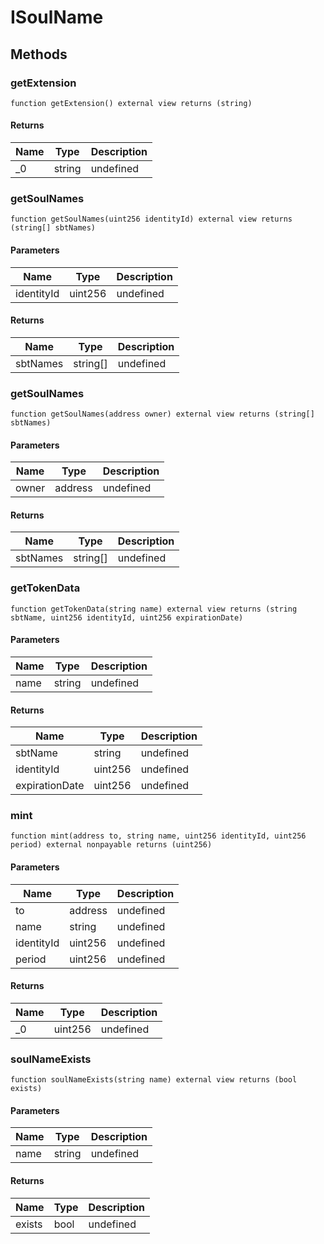 # ISoulName









## Methods

### getExtension

```solidity
function getExtension() external view returns (string)
```






#### Returns

| Name | Type | Description |
|---|---|---|
| _0 | string | undefined |

### getSoulNames

```solidity
function getSoulNames(uint256 identityId) external view returns (string[] sbtNames)
```





#### Parameters

| Name | Type | Description |
|---|---|---|
| identityId | uint256 | undefined |

#### Returns

| Name | Type | Description |
|---|---|---|
| sbtNames | string[] | undefined |

### getSoulNames

```solidity
function getSoulNames(address owner) external view returns (string[] sbtNames)
```





#### Parameters

| Name | Type | Description |
|---|---|---|
| owner | address | undefined |

#### Returns

| Name | Type | Description |
|---|---|---|
| sbtNames | string[] | undefined |

### getTokenData

```solidity
function getTokenData(string name) external view returns (string sbtName, uint256 identityId, uint256 expirationDate)
```





#### Parameters

| Name | Type | Description |
|---|---|---|
| name | string | undefined |

#### Returns

| Name | Type | Description |
|---|---|---|
| sbtName | string | undefined |
| identityId | uint256 | undefined |
| expirationDate | uint256 | undefined |

### mint

```solidity
function mint(address to, string name, uint256 identityId, uint256 period) external nonpayable returns (uint256)
```





#### Parameters

| Name | Type | Description |
|---|---|---|
| to | address | undefined |
| name | string | undefined |
| identityId | uint256 | undefined |
| period | uint256 | undefined |

#### Returns

| Name | Type | Description |
|---|---|---|
| _0 | uint256 | undefined |

### soulNameExists

```solidity
function soulNameExists(string name) external view returns (bool exists)
```





#### Parameters

| Name | Type | Description |
|---|---|---|
| name | string | undefined |

#### Returns

| Name | Type | Description |
|---|---|---|
| exists | bool | undefined |




